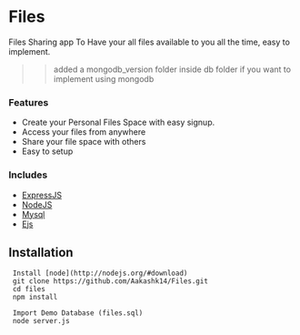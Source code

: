 # Files

Files Sharing app To Have your all files available to you all the time, easy to implement.

>> added a mongodb_version folder inside db folder if you want to implement using mongodb


### Features

- Create your Personal Files Space with easy signup.
- Access your files from anywhere
- Share your file space with others
- Easy to setup



### Includes

- [ExpressJS](https://expressjs.com)
- [NodeJS](https://nodejs.org/en/)
- [Mysql](https://www.mysql.com/)
- [Ejs](https://ejs.co/)

Installation
------------
```
 Install [node](http://nodejs.org/#download)
 git clone https://github.com/Aakashk14/Files.git 
 cd files
 npm install
  
 Import Demo Database (files.sql)
 node server.js

